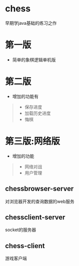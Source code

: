 # chess
早期学java基础的练习之作
# 第一版
* 简单的象棋逻辑单机版
# 第二版
* 增加的功能有
>* 保存进度
>* 加载历史进度
>* 悔棋
# 第三版:网络版
* 增加的功能
>* 网络对战
>* 用户管理
## chessbrowser-server
对浏览器开发的查询数据的web服务
## chessclient-server
socket的服务器
## chess-client
游戏客户端

